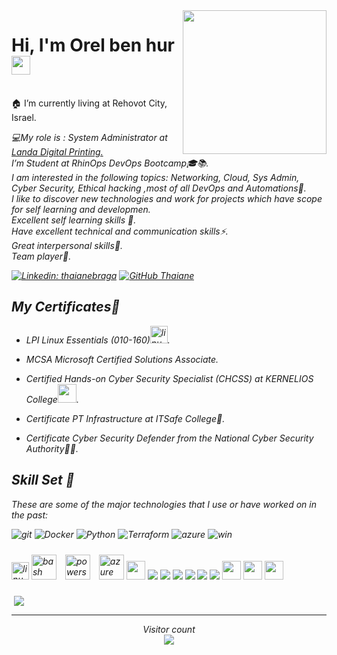 
<img align='right' src="https://media.giphy.com/media/M9gbBd9nbDrOTu1Mqx/giphy.gif" width="230">

<h1 align="left">Hi, I'm Orel ben hur <img src="https://raw.githubusercontent.com/MartinHeinz/MartinHeinz/master/wave.gif" width="30px"></h1> <br/>
🏠 I’m currently living at Rehovot City, Israel. <br/>
<p><em>💻My role is : System Administrator at <a href="https://www.landanano.com/about-us/company">Landa Digital Printing.</a> <br/>
I’m Student at RhinOps DevOps Bootcamp🎓📚. <br/>
I am interested in the following topics: Networking, Cloud, Sys Admin, Cyber Security, Ethical hacking ,most of all DevOps and Automations🚀. <br/>
I like to discover new technologies and work for projects which have scope for self learning and developmen. <br/>
Excellent self learning skills 🦁.<br/>
Have excellent technical and communication skills⚡.<br/>
Great interpersonal skills🧞‍.<br/>
Team player👤.<br/>
 
[![Linkedin: thaianebraga](https://img.shields.io/badge/-OrelBenHur-blue?style=flat-square&logo=Linkedin&logoColor=white&link=https://www.linkedin.com/in/orel-ben-hur-86b3201a3/)](https://www.linkedin.com/in/orel-ben-hur-86b3201a3/)
[![GitHub Thaiane](https://img.shields.io/github/followers/orel199973?label=follow&style=social)](https://github.com/orel199973)

<h2>My Certificates🚀</h2>

- LPI Linux Essentials (010-160)<img title="linux" alt="linux" src="https://raw.githubusercontent.com/Thomas-George-T/Thomas-George-T/master/assets/linux-tux.svg" width="28" />. <br/>
- MCSA Microsoft Certified Solutions Associate.

 
- Certified Hands-on Cyber Security Specialist (CHCSS) at KERNELIOS College<a href="https://www.thoughtworks.com"></a><img src="https://media.giphy.com/media/WUlplcMpOCEmTGBtBW/giphy.gif" width="30">. <br/>
- Certificate PT Infrastructure  at ITSafe College🔎. <br/>
- Certificate  Cyber Security Defender from the National Cyber Security Authority👨‍💻. <br/>

<h2>Skill Set 💪</h2>
These are some of the major technologies that I use or have worked on in the past:
</p>
<img alt="git" src="https://img.shields.io/badge/-Git-F05032?style=flat-square&logo=git&logoColor=white" />
<img alt="Docker" src="https://img.shields.io/badge/-Docker-46a2f1?style=flat-square&logo=docker&logoColor=white" />
<img alt="Python" src="https://img.shields.io/badge/Python-3776AB?style=flat-square&logo=python&logoColor=white" />
<img alt="Terraform" src="https://badgen.net/badge/icon/terraform?icon=terraform&label" />
<img alt="azure" src="https://user-images.githubusercontent.com/47865329/139946401-c430e531-d1e6-47e5-ae1d-0b8b49886f8f.png" />
<img alt="win" src="https://img.shields.io/badge/Windows-0078D6?style=for-the-badge&logo=windows&logoColor=white" />
</p>                                                                                                                                                                                                                                                                                                                                                                                                                                                 
</p>
<img title="linux" alt="linux" src="https://raw.githubusercontent.com/Thomas-George-T/Thomas-George-T/master/assets/linux-tux.svg" width="28" />
<img src="https://www.vectorlogo.zone/logos/gnu_bash/gnu_bash-icon.svg" alt="bash" width="40" height="40"/>
<img style="margin: 10px" src="https://profilinator.rishav.dev/skills-assets/powershell.png" alt="powershell" width="40" height="40" />
<img src="https://www.vectorlogo.zone/logos/microsoft_azure/microsoft_azure-icon.svg" alt="azure" width="40" height="40" />
<code><img height="30" src="https://raw.githubusercontent.com/dereknguyen269/dereknguyen269/master/images/postgresql.png"></code>
<a href="https://git-scm.com/" title="Git"><img src="https://raw.githubusercontent.com/hussainweb/hussainweb/main/icons/git.png" /></a>
<a href="https://www.python.org/" title="Python"><img src="https://raw.githubusercontent.com/hussainweb/hussainweb/main/icons/python.png" /></a>
<a href="https://www.docker.com/" title="Docker"><img src="https://raw.githubusercontent.com/hussainweb/hussainweb/main/icons/docker.png" /></a>
<a href="https://www.terraform.io/" title="Terraform"><img src="https://raw.githubusercontent.com/hussainweb/hussainweb/main/icons/terraform.png" /></a>
<a href="https://www.ansible.com/" title="Ansible"><img src="https://raw.githubusercontent.com/hussainweb/hussainweb/main/icons/ansible.png" /></a>
<a href="https://code.visualstudio.com/" title="Visual Studio Code"><img src="https://raw.githubusercontent.com/hussainweb/hussainweb/main/icons/vscode.png" /></a>
<code><img height="30" src="https://raw.githubusercontent.com/dereknguyen269/dereknguyen269/master/images/html.png"></code>
<code><img height="30" src="https://raw.githubusercontent.com/dereknguyen269/dereknguyen269/master/images/css3.png"></code>
<code><img height="30" src="https://raw.githubusercontent.com/dereknguyen269/dereknguyen269/master/images/js.png"></code>
</p>

                                                                                                                 
<p>
   &nbsp;<img align="center" src="https://github-readme-stats.vercel.app/api?username=orel199973&&show_icons=true&title_color=ffffff&icon_color=00ff00&text_color=ffffff&bg_color=151515" /></p>
<p>
                                                                                                                                                                                                                       
---
<p align="center"> 
  Visitor count<br>
  <img src="https://profile-counter.glitch.me/orel199973/count.svg" />
</p>         


